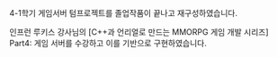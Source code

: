 4-1학기 게임서버 텀프로젝트를 졸업작품이 끝나고 재구성하였습니다.

인프런 루키스 강사님의 [C++과 언리얼로 만드는 MMORPG 게임 개발 시리즈] Part4: 게임 서버를 수강하고 이를 기반으로 구현하였습니다.


